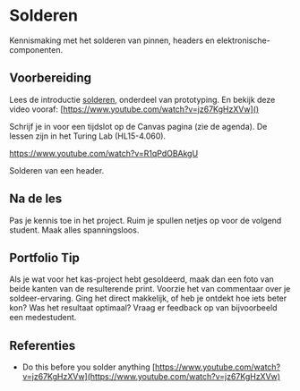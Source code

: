 # Solderen

Kennismaking met het solderen van pinnen, headers en elektronische-componenten. 

## Voorbereiding

Lees de introductie [solderen](https://hu-ti-dev.github.io/TI-S2/hardware-interfacing/prototyping/solderen/), onderdeel van prototyping. En bekijk deze video vooraf: [https://www.youtube.com/watch?v=jz67KgHzXVw]()

Schrijf je in voor een tijdslot op de Canvas pagina (zie de agenda). De lessen zijn in het Turing Lab (HL15-4.060). 

https://www.youtube.com/watch?v=R1qPdOBAkgU

Solderen van een header.

## Na de les

Pas je kennis toe in het project. Ruim je spullen netjes op voor de volgend student. Maak alles spanningsloos.

## Portfolio Tip
Als je wat voor het kas-project hebt gesoldeerd, maak dan een foto van beide kanten van de resulterende print. Voorzie het van commentaar over je soldeer-ervaring. Ging het direct makkelijk, of heb je ontdekt hoe iets beter kon? Was het resultaat optimaal? Vraag er feedback op van bijvoorbeeld een medestudent.

## Referenties
- Do this before you solder anything [https://www.youtube.com/watch?v=jz67KgHzXVw](https://www.youtube.com/watch?v=jz67KgHzXVw)